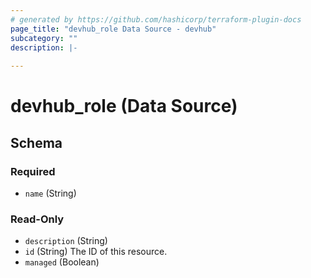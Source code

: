 ```yaml
---
# generated by https://github.com/hashicorp/terraform-plugin-docs
page_title: "devhub_role Data Source - devhub"
subcategory: ""
description: |-
  
---
```


# devhub_role (Data Source)





<!-- schema generated by tfplugindocs -->
## Schema

### Required

- `name` (String)

### Read-Only

- `description` (String)
- `id` (String) The ID of this resource.
- `managed` (Boolean)
